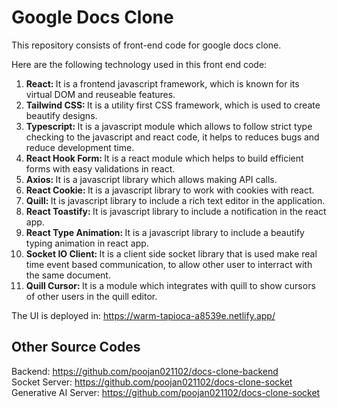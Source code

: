 # Google Docs Clone

This repository consists of front-end code for google docs clone.

Here are the following technology used in this front end code:
<ol>
  <li><strong>React: </strong>It is a frontend javascript framework, which is known for its virtual DOM and reuseable features.</li>
  <li><strong>Tailwind CSS: </strong>It is a utility first CSS framework, which is used to create beautify designs.</li>
  <li><strong>Typescript: </strong>It is a javascript module which allows to follow strict type checking to the javascript and react code, it helps to reduces bugs and reduce development time.</li>
  <li><strong>React Hook Form: </strong>It is a react module which helps to build efficient forms with easy validations in react.</li>
  <li><strong>Axios: </strong>It is a javascript library which allows making API calls.</li>
  <li><strong>React Cookie: </strong>It is a javascript library to work with cookies with react.</li>
  <li><strong>Quill: </strong>It is javascript library to include a rich text editor in the application.</li>
  <li><strong>React Toastify: </strong>It is javascript library to include a notification in the react app.</li>
  <li><strong>React Type Animation: </strong>It is a javascript library to include a beautify typing animation in react app.</li>
  <li><strong>Socket IO Client: </strong>It is a client side socket library that is used make real time event based communication, to allow other user to interract with the same document.</li>
  <li><strong>Quill Cursor: </strong>It is a module which integrates with quill to show cursors of other users in the quill editor.</li>
</ol>

The UI is deployed in: https://warm-tapioca-a8539e.netlify.app/

## Other Source Codes
Backend: https://github.com/poojan021102/docs-clone-backend
<br>
Socket Server: https://github.com/poojan021102/docs-clone-socket
<br>
Generative AI Server: https://github.com/poojan021102/docs-clone-socket
